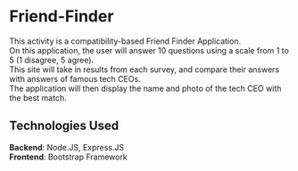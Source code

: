 # Friend-Finder
This activity is a compatibility-based Friend Finder Application.   
On this application, the user will answer 10 questions using a scale from 1 to 5 (1 disagree, 5 agree).  
This site will take in results from each survey, and compare their answers with answers of famous tech CEOs.  
The application will then display the name and photo of the tech CEO with the best match.  

## Technologies Used   
**Backend**: Node.JS, Express.JS   
**Frontend**: Bootstrap Framework  
